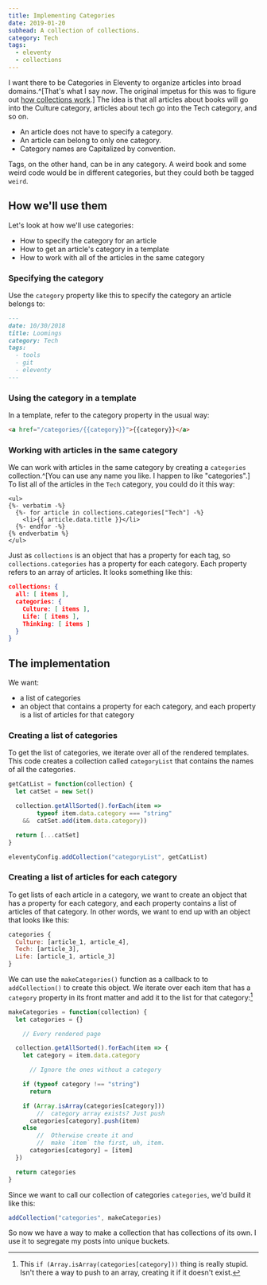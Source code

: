 ```yaml
---
title: Implementing Categories
date: 2019-01-20
subhead: A collection of collections.
category: Tech
tags:
  - eleventy
  - collections
---
```


I want there to be Categories in Eleventy
to organize articles into
broad domains.^[That's what I say _now_.
The original impetus for this was to figure
out [how collections work](/articles/collections/).]
The idea is that all articles about
books will go into the Culture category,
articles about tech go into the Tech category,
and so on.

- An article does not have to specify a category.
- An article can belong to only one category.
- Category names are Capitalized by convention.

Tags, on the other hand, can be in any
category. A weird book and
some weird code would be
in different categories,
but they could both be tagged `weird`.

## How we'll use them

Let's look at how we'll use categories:

- How to specify the category for an article
- How to get an article's category in a template
- How to work with all of the articles in the same category

### Specifying the category

Use the `category` property
like this to specify
the category an article belongs to:

```markdown
---
date: 10/30/2018
title: Loomings
category: Tech
tags:
  - tools
  - git
  - eleventy
---
```

### Using the category in a template

In a template, refer to
the category property in the usual way:

```html
<a href="/categories/{{category}}">{{category}}</a>
```

### Working with articles in the same category

We can work with articles in the same category
by creating a `categories` collection.^[You can use any name
you like. I happen to like "categories".]
To list
all of the articles in
the `Tech` category,
you could do it this way:

```liquid
<ul>
{%- verbatim -%}
  {%- for article in collections.categories["Tech"] -%}
    <li>{{ article.data.title }}</li>
  {%- endfor -%}
{% endverbatim %}
</ul>
```

Just as
`collections`
is an object that has
a property for each tag,
so `collections.categories`
has a property for each category.
Each property refers to an array of articles.
It looks something like this:

``` json
collections: {
  all: [ items ],
  categories: {
    Culture: [ items ],
    Life: [ items ],
    Thinking: [ items ]
  }
}
```

## The implementation

We want:

- a list of categories
- an object that contains
  a property for each category,
  and each property is a list
  of articles for that category

### Creating a list of categories

To get the list of categories,
we iterate over all of the
rendered templates.
This code
creates a collection called
`categoryList`
that contains
the names of all the categories.

```js
getCatList = function(collection) {
  let catSet = new Set()

  collection.getAllSorted().forEach(item =>
        typeof item.data.category === "string"
    &&  catSet.add(item.data.category))

  return [...catSet]
}

eleventyConfig.addCollection("categoryList", getCatList)
```

### Creating a list of articles for each category

To get lists of each article in a category,
we want to create an object
that has a property for each category,
and each property contains a list
of articles of that category.
In other words,
we want to end up with
an object that looks like this:

```js
categories {
  Culture: [article_1, article_4],
  Tech: [article_3],
  Life: [article_1, article_3]
}
```

We can use the
`makeCategories()` function
as a callback to
to `addCollection()`
to create this object.
We iterate over each item
that has a `category`
property in its
front matter
and add it to the list
for that category:[^explanation]

[^explanation]:
    This `if (Array.isArray(categories[category]))`
    thing is really stupid.
    Isn't there a way to push to an array,
    creating it if it doesn't exist.

```js
makeCategories = function(collection) {
  let categories = {}

    // Every rendered page

  collection.getAllSorted().forEach(item => {
    let category = item.data.category

      // Ignore the ones without a category

    if (typeof category !== "string")
      return

    if (Array.isArray(categories[category]))
        //  category array exists? Just push
      categories[category].push(item)
    else
        //  Otherwise create it and
        //  make `item` the first, uh, item.
      categories[category] = [item]
  })

  return categories
}
```

Since we want to call our collection of categories
`categories`, we'd build it like this:

```js
addCollection("categories", makeCategories)
```

So now we have a way to make a collection
that has collections of its own.
I use it to segregate my posts into
unique buckets.
